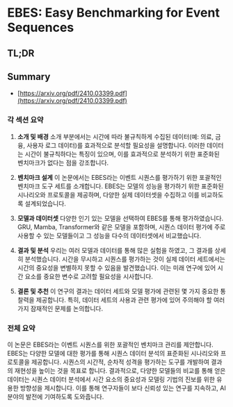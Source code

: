 # EBES: Easy Benchmarking for Event Sequences
## TL;DR
## Summary
- [https://arxiv.org/pdf/2410.03399.pdf](https://arxiv.org/pdf/2410.03399.pdf)

### 각 섹션 요약

1. **소개 및 배경**
   소개 부분에서는 시간에 따라 불규칙하게 수집된 데이터(예: 의료, 금융, 사용자 로그 데이터)를 효과적으로 분석할 필요성을 설명합니다. 이러한 데이터는 시간이 불규칙하다는 특징이 있으며, 이를 효과적으로 분석하기 위한 표준화된 벤치마크가 없다는 점을 강조합니다.

2. **벤치마크 설계**
   이 논문에서는 EBES라는 이벤트 시퀀스를 평가하기 위한 포괄적인 벤치마크 도구 세트를 소개합니다. EBES는 모델의 성능을 평가하기 위한 표준화된 시나리오와 프로토콜을 제공하며, 다양한 실제 데이터셋을 수집하고 이를 비교하도록 설계되었습니다.

3. **모델과 데이터셋**
   다양한 인기 있는 모델을 선택하여 EBES를 통해 평가하였습니다. GRU, Mamba, Transformer와 같은 모델을 포함하며, 시퀀스 데이터 평가에 주로 사용할 수 있는 모델들이고 그 성능을 다수의 데이터셋에서 비교했습니다.

4. **결과 및 분석**
   우리는 여러 모델과 데이터를 통해 많은 실험을 하였고, 그 결과를 상세히 분석했습니다. 시간을 무시하고 시퀀스를 평가하는 것이 실제 데이터 세트에서는 시간의 중요성을 변별하지 못할 수 있음을 발견했습니다. 이는 미래 연구에 있어 시간 요소를 중요한 변수로 고려할 필요성을 시사합니다.

5. **결론 및 추천**
   이 연구의 결과는 데이터 세트와 모델 평가에 관련된 몇 가지 중요한 통찰력을 제공합니다. 특히, 데이터 세트의 사용과 관련 평가에 있어 주의해야 할 여러 가지 잠재적인 문제를 논의합니다.

### 전체 요약

이 논문은 EBES라는 이벤트 시퀀스를 위한 포괄적인 벤치마크 관리를 제안합니다. EBES는 다양한 모델에 대한 평가를 통해 시퀀스 데이터 분석의 표준화된 시나리오와 프로토콜을 제공합니다. 시퀀스의 시간적, 순차적 성격을 평가하는 도구를 개발하여 결과의 재현성을 높이는 것을 목표로 합니다. 결과적으로, 다양한 모델들의 비교를 통해 얻은 데이터는 시퀀스 데이터 분석에서 시간 요소의 중요성과 모델링 기법의 진보를 위한 유용한 방향성을 제시합니다. 이를 통해 연구자들이 보다 신뢰성 있는 연구를 지속하고, AI 분야의 발전에 기여하도록 도와줍니다.